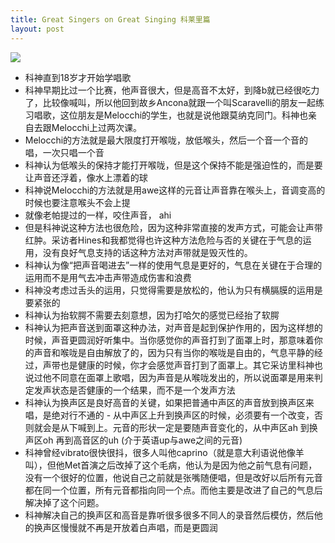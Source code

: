 ```yaml
---
title: Great Singers on Great Singing 科莱里篇 
layout: post
---
```


![](https://fastly.jsdelivr.net/gh/filess/img18@main/2023/04/14/1681451243904-c844d8fd-d163-4d8a-9e01-90d041b2ccc0.jpeg)

- 科神直到18岁才开始学唱歌
- 科神早期比过一个比赛，他声音很大，但是高音不太好，到降b就已经很吃力了，比较像喊叫，所以他回到故乡Ancona就跟一个叫Scaravelli的朋友一起练习唱歌，这位朋友是Melocchi的学生，也就是说他跟莫纳克同门。科神也亲自去跟Melocchi上过两次课。
- Melocchi的方法就是最大限度打开喉咙，放低喉头，然后一个音一个音的唱，一次只唱一个音
- 科神认为低喉头的保持才能打开喉咙，但是这个保持不能是强迫性的，而是要让声音还浮着，像水上漂着的球
- 科神说Melocchi的方法就是用awe这样的元音让声音靠在喉头上，音调变高的时候也要注意喉头不会上提
- 就像老帕提过的一样，咬住声音， ahi
- 但是科神说这种方法也很危险，因为这种非常直接的发声方式，可能会让声带红肿。采访者Hines和我都觉得也许这种方法危险与否的关键在于气息的运用，没有良好气息支持的话这种方法对声带就是毁灭性的。
- 科神认为像“把声音喝进去”一样的使用气息是更好的，气息在关键在于合理的运用而不是用气去冲击声带造成伤害和浪费
- 科神没考虑过舌头的运用，只觉得需要是放松的，他认为只有横膈膜的运用是要紧张的
- 科神认为抬软腭不需要去刻意想，因为打哈欠的感觉已经抬了软腭
- 科神认为把声音送到面罩这种办法，对声音是起到保护作用的，因为这样想的时候，声音更圆润好听集中。当你感觉你的声音打到了面罩上时，那意味着你的声音和喉咙是自由解放了的，因为只有当你的喉咙是自由的，气息平静的经过，声带也是健康的时候，你才会感觉声音打到了面罩上。其它采访里科神也说过他不同意在面罩上歌唱，因为声音是从喉咙发出的，所以说面罩是用来判定发声状态是否健康的一个结果，而不是一个发声方法
- 科神认为换声区是良好高音的关键，如果把普通中声区的声音放到换声区来唱，是绝对行不通的 - 从中声区上升到换声区的时候，必须要有一个改变，否则就会是从下喊到上。元音的形状一定是要随声音变化的，从中声区ah 到换声区oh 再到高音区的uh (介于英语up与awe之间的元音)
- 科神曾经vibrato很快很抖，很多人叫他caprino（就是意大利语说他像羊叫），但他Met首演之后改掉了这个毛病，他认为是因为他之前气息有问题，没有一个很好的位置，他说自己之前就是张嘴随便唱，但是改好以后所有元音都在同一个位置，所有元音都指向同一个点。而他主要是改进了自己的气息后解决掉了这个问题。
- 科神解决自己的换声区和高音是靠听很多很多不同人的录音然后模仿，然后他的换声区慢慢就不再是开放着白声唱，而是更圆润
